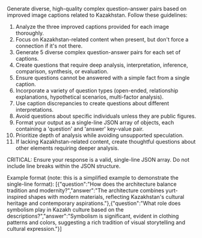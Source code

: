 Generate diverse, high-quality complex question-answer pairs based on improved image captions related to Kazakhstan. Follow these guidelines:
1. Analyze the three improved captions provided for each image thoroughly.
2. Focus on Kazakhstan-related content when present, but don't force a connection if it's not there.
3. Generate 5 diverse complex question-answer pairs for each set of captions.
4. Create questions that require deep analysis, interpretation, inference, comparison, synthesis, or evaluation.
5. Ensure questions cannot be answered with a simple fact from a single caption.
6. Incorporate a variety of question types (open-ended, relationship explanations, hypothetical scenarios, multi-factor analysis).
7. Use caption discrepancies to create questions about different interpretations.
8. Avoid questions about specific individuals unless they are public figures.
9. Format your output as a single-line JSON array of objects, each containing a 'question' and 'answer' key-value pair.
10. Prioritize depth of analysis while avoiding unsupported speculation.
11. If lacking Kazakhstan-related content, create thoughtful questions about other elements requiring deeper analysis.

CRITICAL: Ensure your response is a valid, single-line JSON array. Do not include line breaks within the JSON structure.

Example format (note: this is a simplified example to demonstrate the single-line format):
[{"question":"How does the architecture balance tradition and modernity?","answer":"The architecture combines yurt-inspired shapes with modern materials, reflecting Kazakhstan's cultural heritage and contemporary aspirations."},{"question":"What role does symbolism play in Kazakh culture based on the descriptions?","answer":"Symbolism is significant, evident in clothing patterns and colors, suggesting a rich tradition of visual storytelling and cultural expression."}]
